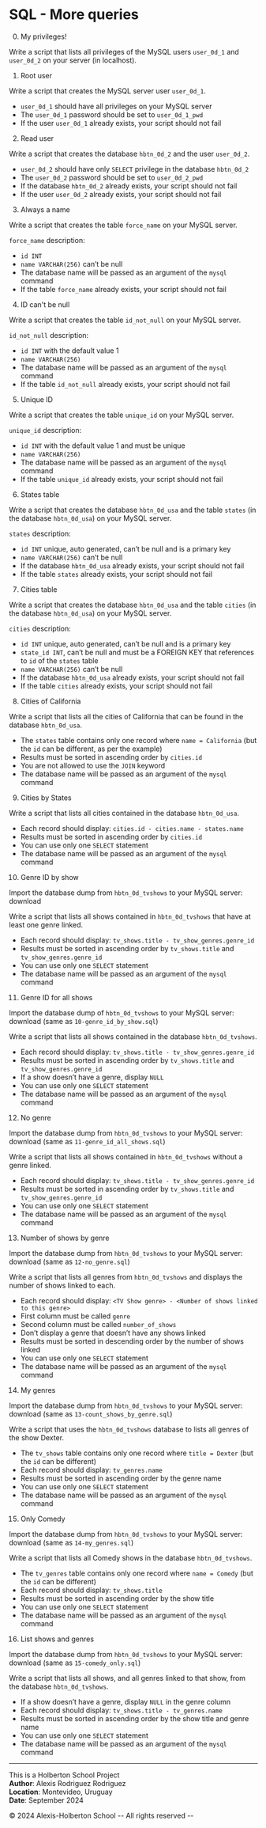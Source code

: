 # SQL - More queries

0. My privileges!

Write a script that lists all privileges of the MySQL users `user_0d_1` and `user_0d_2` on your server (in localhost).

1. Root user

Write a script that creates the MySQL server user `user_0d_1`.

- `user_0d_1` should have all privileges on your MySQL server
- The `user_0d_1` password should be set to `user_0d_1_pwd`
- If the user `user_0d_1` already exists, your script should not fail

2. Read user

Write a script that creates the database `hbtn_0d_2` and the user `user_0d_2`.

- `user_0d_2` should have only `SELECT` privilege in the database `hbtn_0d_2`
- The `user_0d_2` password should be set to `user_0d_2_pwd`
- If the database `hbtn_0d_2` already exists, your script should not fail
- If the user `user_0d_2` already exists, your script should not fail

3. Always a name

Write a script that creates the table `force_name` on your MySQL server.

`force_name` description:
- `id INT`
- `name VARCHAR(256)` can’t be null
- The database name will be passed as an argument of the `mysql` command
- If the table `force_name` already exists, your script should not fail

4. ID can't be null

Write a script that creates the table `id_not_null` on your MySQL server.

`id_not_null` description:
- `id INT` with the default value 1
- `name VARCHAR(256)`
- The database name will be passed as an argument of the `mysql` command
- If the table `id_not_null` already exists, your script should not fail

5. Unique ID

Write a script that creates the table `unique_id` on your MySQL server.

`unique_id` description:
- `id INT` with the default value 1 and must be unique
- `name VARCHAR(256)`
- The database name will be passed as an argument of the `mysql` command
- If the table `unique_id` already exists, your script should not fail

6. States table

Write a script that creates the database `hbtn_0d_usa` and the table `states` (in the database `hbtn_0d_usa`) on your MySQL server.

`states` description:
- `id INT` unique, auto generated, can’t be null and is a primary key
- `name VARCHAR(256)` can’t be null
- If the database `hbtn_0d_usa` already exists, your script should not fail
- If the table `states` already exists, your script should not fail

7. Cities table

Write a script that creates the database `hbtn_0d_usa` and the table `cities` (in the database `hbtn_0d_usa`) on your MySQL server.

`cities` description:
- `id INT` unique, auto generated, can’t be null and is a primary key
- `state_id INT`, can’t be null and must be a FOREIGN KEY that references to `id` of the `states` table
- `name VARCHAR(256)` can’t be null
- If the database `hbtn_0d_usa` already exists, your script should not fail
- If the table `cities` already exists, your script should not fail

8. Cities of California

Write a script that lists all the cities of California that can be found in the database `hbtn_0d_usa`.

- The `states` table contains only one record where `name = California` (but the `id` can be different, as per the example)
- Results must be sorted in ascending order by `cities.id`
- You are not allowed to use the `JOIN` keyword
- The database name will be passed as an argument of the `mysql` command

9. Cities by States

Write a script that lists all cities contained in the database `hbtn_0d_usa`.

- Each record should display: `cities.id - cities.name - states.name`
- Results must be sorted in ascending order by `cities.id`
- You can use only one `SELECT` statement
- The database name will be passed as an argument of the `mysql` command

10. Genre ID by show

Import the database dump from `hbtn_0d_tvshows` to your MySQL server: download

Write a script that lists all shows contained in `hbtn_0d_tvshows` that have at least one genre linked.

- Each record should display: `tv_shows.title - tv_show_genres.genre_id`
- Results must be sorted in ascending order by `tv_shows.title` and `tv_show_genres.genre_id`
- You can use only one `SELECT` statement
- The database name will be passed as an argument of the `mysql` command

11. Genre ID for all shows

Import the database dump of `hbtn_0d_tvshows` to your MySQL server: download (same as `10-genre_id_by_show.sql`)

Write a script that lists all shows contained in the database `hbtn_0d_tvshows`.

- Each record should display: `tv_shows.title - tv_show_genres.genre_id`
- Results must be sorted in ascending order by `tv_shows.title` and `tv_show_genres.genre_id`
- If a show doesn’t have a genre, display `NULL`
- You can use only one `SELECT` statement
- The database name will be passed as an argument of the `mysql` command

12. No genre

Import the database dump from `hbtn_0d_tvshows` to your MySQL server: download (same as `11-genre_id_all_shows.sql`)

Write a script that lists all shows contained in `hbtn_0d_tvshows` without a genre linked.

- Each record should display: `tv_shows.title - tv_show_genres.genre_id`
- Results must be sorted in ascending order by `tv_shows.title` and `tv_show_genres.genre_id`
- You can use only one `SELECT` statement
- The database name will be passed as an argument of the `mysql` command

13. Number of shows by genre

Import the database dump from `hbtn_0d_tvshows` to your MySQL server: download (same as `12-no_genre.sql`)

Write a script that lists all genres from `hbtn_0d_tvshows` and displays the number of shows linked to each.

- Each record should display: `<TV Show genre> - <Number of shows linked to this genre>`
- First column must be called `genre`
- Second column must be called `number_of_shows`
- Don’t display a genre that doesn’t have any shows linked
- Results must be sorted in descending order by the number of shows linked
- You can use only one `SELECT` statement
- The database name will be passed as an argument of the `mysql` command

14. My genres

Import the database dump from `hbtn_0d_tvshows` to your MySQL server: download (same as `13-count_shows_by_genre.sql`)

Write a script that uses the `hbtn_0d_tvshows` database to lists all genres of the show Dexter.

- The `tv_shows` table contains only one record where `title = Dexter` (but the `id` can be different)
- Each record should display: `tv_genres.name`
- Results must be sorted in ascending order by the genre name
- You can use only one `SELECT` statement
- The database name will be passed as an argument of the `mysql` command

15. Only Comedy

Import the database dump from `hbtn_0d_tvshows` to your MySQL server: download (same as `14-my_genres.sql`)

Write a script that lists all Comedy shows in the database `hbtn_0d_tvshows`.

- The `tv_genres` table contains only one record where `name = Comedy` (but the `id` can be different)
- Each record should display: `tv_shows.title`
- Results must be sorted in ascending order by the show title
- You can use only one `SELECT` statement
- The database name will be passed as an argument of the `mysql` command

16. List shows and genres

Import the database dump from `hbtn_0d_tvshows` to your MySQL server: download (same as `15-comedy_only.sql`)

Write a script that lists all shows, and all genres linked to that show, from the database `hbtn_0d_tvshows`.

- If a show doesn’t have a genre, display `NULL` in the genre column
- Each record should display: `tv_shows.title - tv_genres.name`
- Results must be sorted in ascending order by the show title and genre name
- You can use only one `SELECT` statement
- The database name will be passed as an argument of the `mysql` command

---

This is a Holberton School Project  
**Author**: Alexis Rodriguez Rodriguez  
**Location**: Montevideo, Uruguay  
**Date**: September 2024

© 2024 Alexis-Holberton School -- All rights reserved --
